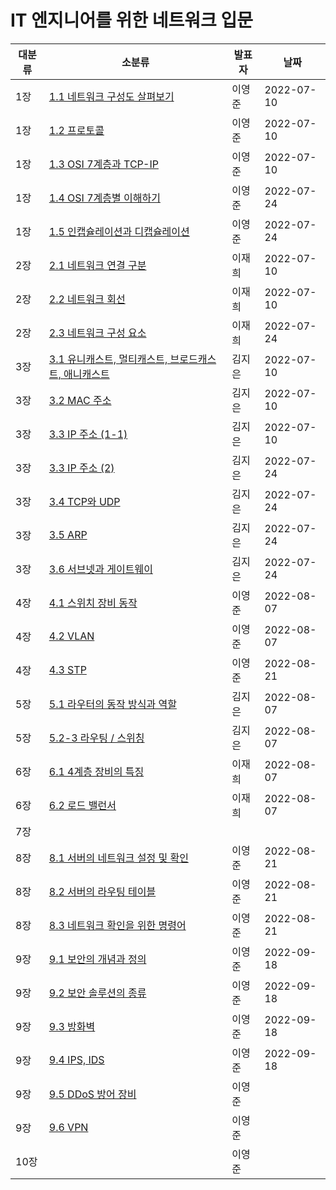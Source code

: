 # IT 엔지니어를 위한 네트워크 입문

| 대분류 | 소분류                                                                                                                       | 발표자 | 날짜       |
| ------ | ---------------------------------------------------------------------------------------------------------------------------- | ------ | ---------- |
| 1장    | [1.1 네트워크 구성도 살펴보기](01장/1.1%20네트워크%20구성도%20살펴보기.md)                                                   | 이영준 | 2022-07-10 |
| 1장    | [1.2 프로토콜](01장/1.2%20프로토콜.md)                                                                                       | 이영준 | 2022-07-10 |
| 1장    | [1.3 OSI 7계층과 TCP-IP](01장/1.3%20OSI%207계층과%20TCP-IP.md)                                                               | 이영준 | 2022-07-10 |
| 1장    | [1.4 OSI 7계층별 이해하기](01장/1.4%20OSI%207계층별%20이해하기.md)                                                           | 이영준 | 2022-07-24 |
| 1장    | [1.5 인캡슐레이션과 디캡슐레이션](01장/1.5%20인캡슐레이션과%20디캡슐레이션.md)                                               | 이영준 | 2022-07-24 |
| 2장    | [2.1 네트워크 연결 구분](02장/2.1%20네트워크%20연결%20구분.md)                                                               | 이재희 | 2022-07-10 |
| 2장    | [2.2 네트워크 회선](02장/2.2%20네트워크%20회선.md)                                                                           | 이재희 | 2022-07-10 |
| 2장    | [2.3 네트워크 구성 요소](02장/2.3%20네트워크%20구성%20요소.md)                                                               | 이재희 | 2022-07-24 |
| 3장    | [3.1 유니캐스트, 멀티캐스트, 브로드캐스트, 애니캐스트](03장/3.1%20유니캐스트,%20멀티캐스트,%20브로드캐스트,%20애니캐스트.md) | 김지은 | 2022-07-10 |
| 3장    | [3.2 MAC 주소](03장/3.2%20MAC%20주소.md)                                                                                     | 김지은 | 2022-07-10 |
| 3장    | [3.3 IP 주소 (1-1)](03장/3.3%20IP%20주소%20(1-1).md)                                                                         | 김지은 | 2022-07-10 |
| 3장    | [3.3 IP 주소 (2)](03장/3.3%20IP%20주소%20(2).md)                                                                             | 김지은 | 2022-07-24 |
| 3장    | [3.4 TCP와 UDP](03장/3.4%20TCP와%20UDP.md)                                                                                   | 김지은 | 2022-07-24 |
| 3장    | [3.5 ARP](03장/3.5%20ARP.md)                                                                                                 | 김지은 | 2022-07-24 |
| 3장    | [3.6 서브넷과 게이트웨이](03장/3.6%20서브넷과%20게이트웨이.md)                                                               | 김지은 | 2022-07-24 |
| 4장    | [4.1 스위치 장비 동작](04장/4.1%20스위치%20장비%20동작.md)                                                                   | 이영준 | 2022-08-07 |
| 4장    | [4.2 VLAN](04장/4.2%20VLAN.md)                                                                                               | 이영준 | 2022-08-07 |
| 4장    | [4.3 STP](04장/4.3%20STP.md)                                                                                                 | 이영준 | 2022-08-21 |
| 5장    | [5.1 라우터의 동작 방식과 역할](05장/5.1%20라우터의%20동작%20방식과%20역할.md)                                               | 김지은 | 2022-08-07 |
| 5장    | [5.2-3 라우팅 / 스위칭](05장/5.2-3%20라우팅%20-%20스위칭.md)                                                                 | 김지은 | 2022-08-07 |
| 6장    | [6.1 4계층 장비의 특징](06장/6.1%204계층%20장비의%20특징.md)                                                                 | 이재희 | 2022-08-07 |
| 6장    | [6.2 로드 밸런서](06장/6.2%20로드%20밸런서.md)                                                                               | 이재희 | 2022-08-07 |
| 7장    |                                                                                                                              |        |            |
| 8장    | [8.1 서버의 네트워크 설정 및 확인](08장/8.1%20서버의%20네트워크%20설정%20및%20확인.md)                                       | 이영준 | 2022-08-21 |
| 8장    | [8.2 서버의 라우팅 테이블](08장/8.2%20서버의%20라우팅%20테이블.md)                                                           | 이영준 | 2022-08-21 |
| 8장    | [8.3 네트워크 확인을 위한 명령어](08장/8.3%20네트워크%20확인을%20위한%20명령어.md)                                           | 이영준 | 2022-08-21 |
| 9장    | [9.1 보안의 개념과 정의](09장/9.1%20보안의%20개념과%20정의.md)                                                               | 이영준 | 2022-09-18 |
| 9장    | [9.2 보안 솔루션의 종류](09장/9.2%20보안%20솔루션의%20종류.md)                                                               | 이영준 | 2022-09-18 |
| 9장    | [9.3 방화벽](09장/9.3%20방화벽.md)                                                                                           | 이영준 | 2022-09-18 |
| 9장    | [9.4 IPS, IDS](09장/9.4%20IPS,%20IDS.md)                                                                                     | 이영준 | 2022-09-18 | 
| 9장    | [9.5 DDoS 방어 장비](09장/9.5%20DDoS%20방어%20장비.md)                                                                       | 이영준 |            |
| 9장    | [9.6 VPN](09장/9.6%20VPN.md)                                                                                                 | 이영준 |            |
| 10장   |                                                                                                                              | 이영준 |            |

